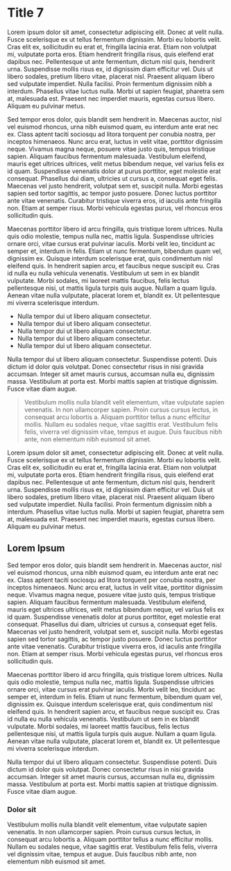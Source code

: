 # Title 7

Lorem ipsum dolor sit amet, consectetur adipiscing elit. Donec at velit nulla. Fusce scelerisque ex ut tellus fermentum dignissim. Morbi eu lobortis velit. Cras elit ex, sollicitudin eu erat et, fringilla lacinia erat. Etiam non volutpat mi, vulputate porta eros. Etiam hendrerit fringilla risus, quis eleifend erat dapibus nec. Pellentesque ut ante fermentum, dictum nisl quis, hendrerit urna. Suspendisse mollis risus ex, id dignissim diam efficitur vel. Duis ut libero sodales, pretium libero vitae, placerat nisl. Praesent aliquam libero sed vulputate imperdiet. Nulla facilisi. Proin fermentum dignissim nibh a interdum. Phasellus vitae luctus nulla. Morbi ut sapien feugiat, pharetra sem at, malesuada est. Praesent nec imperdiet mauris, egestas cursus libero. Aliquam eu pulvinar metus.

Sed tempor eros dolor, quis blandit sem hendrerit in. Maecenas auctor, nisl vel euismod rhoncus, urna nibh euismod quam, eu interdum ante erat nec ex. Class aptent taciti sociosqu ad litora torquent per conubia nostra, per inceptos himenaeos. Nunc arcu erat, luctus in velit vitae, porttitor dignissim neque. Vivamus magna neque, posuere vitae justo quis, tempus tristique sapien. Aliquam faucibus fermentum malesuada. Vestibulum eleifend, mauris eget ultrices ultrices, velit metus bibendum neque, vel varius felis ex id quam. Suspendisse venenatis dolor at purus porttitor, eget molestie erat consequat. Phasellus dui diam, ultricies ut cursus a, consequat eget felis. Maecenas vel justo hendrerit, volutpat sem et, suscipit nulla. Morbi egestas sapien sed tortor sagittis, ac tempor justo posuere. Donec luctus porttitor ante vitae venenatis. Curabitur tristique viverra eros, id iaculis ante fringilla non. Etiam at semper risus. Morbi vehicula egestas purus, vel rhoncus eros sollicitudin quis.

Maecenas porttitor libero id arcu fringilla, quis tristique lorem ultrices. Nulla quis odio molestie, tempus nulla nec, mattis ligula. Suspendisse ultricies ornare orci, vitae cursus erat pulvinar iaculis. Morbi velit leo, tincidunt ac semper et, interdum in felis. Etiam ut nunc fermentum, bibendum quam vel, dignissim ex. Quisque interdum scelerisque erat, quis condimentum nisl eleifend quis. In hendrerit sapien arcu, et faucibus neque suscipit eu. Cras id nulla eu nulla vehicula venenatis. Vestibulum ut sem in ex blandit vulputate. Morbi sodales, mi laoreet mattis faucibus, felis lectus pellentesque nisi, ut mattis ligula turpis quis augue. Nullam a quam ligula. Aenean vitae nulla vulputate, placerat lorem et, blandit ex. Ut pellentesque mi viverra scelerisque interdum.

- Nulla tempor dui ut libero aliquam consectetur.
- Nulla tempor dui ut libero aliquam consectetur.
- Nulla tempor dui ut libero aliquam consectetur.
- Nulla tempor dui ut libero aliquam consectetur.
- Nulla tempor dui ut libero aliquam consectetur.

Nulla tempor dui ut libero aliquam consectetur. Suspendisse potenti. Duis dictum id dolor quis volutpat. Donec consectetur risus in nisi gravida accumsan. Integer sit amet mauris cursus, accumsan nulla eu, dignissim massa. Vestibulum at porta est. Morbi mattis sapien at tristique dignissim. Fusce vitae diam augue.

> Vestibulum mollis nulla blandit velit elementum, vitae vulputate sapien venenatis. In non ullamcorper sapien. Proin cursus cursus lectus, in consequat arcu lobortis a. Aliquam porttitor tellus a nunc efficitur mollis. Nullam eu sodales neque, vitae sagittis erat. Vestibulum felis felis, viverra vel dignissim vitae, tempus et augue. Duis faucibus nibh ante, non elementum nibh euismod sit amet.

Lorem ipsum dolor sit amet, consectetur adipiscing elit. Donec at velit nulla. Fusce scelerisque ex ut tellus fermentum dignissim. Morbi eu lobortis velit. Cras elit ex, sollicitudin eu erat et, fringilla lacinia erat. Etiam non volutpat mi, vulputate porta eros. Etiam hendrerit fringilla risus, quis eleifend erat dapibus nec. Pellentesque ut ante fermentum, dictum nisl quis, hendrerit urna. Suspendisse mollis risus ex, id dignissim diam efficitur vel. Duis ut libero sodales, pretium libero vitae, placerat nisl. Praesent aliquam libero sed vulputate imperdiet. Nulla facilisi. Proin fermentum dignissim nibh a interdum. Phasellus vitae luctus nulla. Morbi ut sapien feugiat, pharetra sem at, malesuada est. Praesent nec imperdiet mauris, egestas cursus libero. Aliquam eu pulvinar metus.

## Lorem Ipsum

Sed tempor eros dolor, quis blandit sem hendrerit in. Maecenas auctor, nisl vel euismod rhoncus, urna nibh euismod quam, eu interdum ante erat nec ex. Class aptent taciti sociosqu ad litora torquent per conubia nostra, per inceptos himenaeos. Nunc arcu erat, luctus in velit vitae, porttitor dignissim neque. Vivamus magna neque, posuere vitae justo quis, tempus tristique sapien. Aliquam faucibus fermentum malesuada. Vestibulum eleifend, mauris eget ultrices ultrices, velit metus bibendum neque, vel varius felis ex id quam. Suspendisse venenatis dolor at purus porttitor, eget molestie erat consequat. Phasellus dui diam, ultricies ut cursus a, consequat eget felis. Maecenas vel justo hendrerit, volutpat sem et, suscipit nulla. Morbi egestas sapien sed tortor sagittis, ac tempor justo posuere. Donec luctus porttitor ante vitae venenatis. Curabitur tristique viverra eros, id iaculis ante fringilla non. Etiam at semper risus. Morbi vehicula egestas purus, vel rhoncus eros sollicitudin quis.

Maecenas porttitor libero id arcu fringilla, quis tristique lorem ultrices. Nulla quis odio molestie, tempus nulla nec, mattis ligula. Suspendisse ultricies ornare orci, vitae cursus erat pulvinar iaculis. Morbi velit leo, tincidunt ac semper et, interdum in felis. Etiam ut nunc fermentum, bibendum quam vel, dignissim ex. Quisque interdum scelerisque erat, quis condimentum nisl eleifend quis. In hendrerit sapien arcu, et faucibus neque suscipit eu. Cras id nulla eu nulla vehicula venenatis. Vestibulum ut sem in ex blandit vulputate. Morbi sodales, mi laoreet mattis faucibus, felis lectus pellentesque nisi, ut mattis ligula turpis quis augue. Nullam a quam ligula. Aenean vitae nulla vulputate, placerat lorem et, blandit ex. Ut pellentesque mi viverra scelerisque interdum.

Nulla tempor dui ut libero aliquam consectetur. Suspendisse potenti. Duis dictum id dolor quis volutpat. Donec consectetur risus in nisi gravida accumsan. Integer sit amet mauris cursus, accumsan nulla eu, dignissim massa. Vestibulum at porta est. Morbi mattis sapien at tristique dignissim. Fusce vitae diam augue.

### Dolor sit

Vestibulum mollis nulla blandit velit elementum, vitae vulputate sapien venenatis. In non ullamcorper sapien. Proin cursus cursus lectus, in consequat arcu lobortis a. Aliquam porttitor tellus a nunc efficitur mollis. Nullam eu sodales neque, vitae sagittis erat. Vestibulum felis felis, viverra vel dignissim vitae, tempus et augue. Duis faucibus nibh ante, non elementum nibh euismod sit amet.
